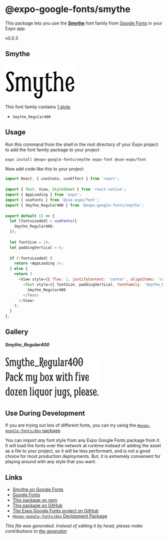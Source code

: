 # @expo-google-fonts/smythe

This package lets you use the [**Smythe**](https://fonts.google.com/specimen/Smythe) font family from [Google Fonts](https://fonts.google.com/) in your Expo app.

v0.0.3

## Smythe

![Smythe](./font-family.png)

This font family contains [1 style](#gallery).

- `Smythe_Regular400`

## Usage

Run this command from the shell in the root directory of your Expo project to add the font family package to your project
```sh
expo install @expo-google-fonts/smythe expo-font @use-expo/font
```

Now add code like this to your project
```js
import React, { useState, useEffect } from 'react';

import { Text, View, StyleSheet } from 'react-native';
import { AppLoading } from 'expo';
import { useFonts } from '@use-expo/font';
import { Smythe_Regular400 } from '@expo-google-fonts/smythe';

export default () => {
  let [fontsLoaded] = useFonts({
    Smythe_Regular400,
  });

  let fontSize = 24;
  let paddingVertical = 6;

  if (!fontsLoaded) {
    return <AppLoading />;
  } else {
    return (
      <View style={{ flex: 1, justifyContent: 'center', alignItems: 'center' }}>
        <Text style={{ fontSize, paddingVertical, fontFamily: 'Smythe_Regular400' }}>
          Smythe_Regular400
        </Text>
      </View>
    );
  }
};

```

## Gallery

##### Smythe_Regular400
![Smythe_Regular400](./1f1e3d2a79f5bdab563797693fd14a8c6e868b0778cf746e4a4d22aedc216dbc.ttf.png)


## Use During Development

If you are trying out lots of different fonts, you can try using the [`@expo-google-fonts/dev` package](https://www.npmjs.com/package/@expo-google-fonts/dev).

You can import *any* font style from any Expo Google Fonts package from it. It will load the fonts
over the network at runtime instead of adding the asset as a file to your project, so it will be 
less performant, and is not a good choice for most production deployments. But, it is extremely convenient
for playing around with any style that you want.

## Links

- [Smythe on Google Fonts](https://fonts.google.com/specimen/Smythe)
- [Google Fonts](https://fonts.google.com/)
- [This package on npm](https://www.npmjs.com/package/@expo-google-fonts/smythe)
- [This package on GitHub](https://github.com/expo/google-fonts/tree/master/font-packages/smythe)
- [The Expo Google Fonts project on GitHub](https://github.com/expo/google-fonts)
- [`@expo-google-fonts/dev` Devlopment Package](https://github.com/expo/google-fonts/tree/master/font-packages/dev)


*This file was generated. Instead of editing it by head, please make contributions to [the generator](https://github.com/expo/google-fonts/tree/master/packages/generator)*
